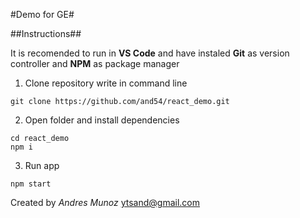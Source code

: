 #Demo for GE#

##Instructions##

It is recomended to run in **VS Code** and have instaled **Git** as version controller and **NPM** as package manager

1. Clone repository
write in command line

```
git clone https://github.com/and54/react_demo.git
```

2. Open folder and install dependencies
```
cd react_demo
npm i
```

3. Run app
```
npm start
```

Created by
*Andres Munoz*
ytsand@gmail.com
